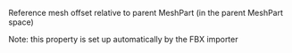 Reference mesh offset relative to parent MeshPart (in the parent MeshPart
space)

Note: this property is set up automatically by the FBX importer